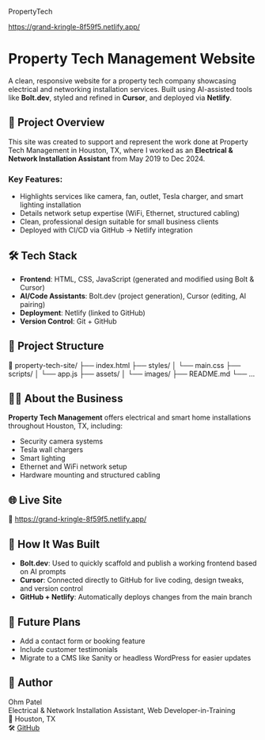 PropertyTech

https://grand-kringle-8f59f5.netlify.app/

# Property Tech Management Website

A clean, responsive website for a property tech company showcasing electrical and networking installation services. Built using AI-assisted tools like **Bolt.dev**, styled and refined in **Cursor**, and deployed via **Netlify**.

## 🚀 Project Overview

This site was created to support and represent the work done at Property Tech Management in Houston, TX, where I worked as an **Electrical & Network Installation Assistant** from May 2019 to Dec 2024.

### Key Features:
- Highlights services like camera, fan, outlet, Tesla charger, and smart lighting installation
- Details network setup expertise (WiFi, Ethernet, structured cabling)
- Clean, professional design suitable for small business clients
- Deployed with CI/CD via GitHub → Netlify integration


## 🛠️ Tech Stack

- **Frontend**: HTML, CSS, JavaScript (generated and modified using Bolt & Cursor)
- **AI/Code Assistants**: Bolt.dev (project generation), Cursor (editing, AI pairing)
- **Deployment**: Netlify (linked to GitHub)
- **Version Control**: Git + GitHub


## 📂 Project Structure
📁 property-tech-site/
├── index.html
├── styles/
│ └── main.css
├── scripts/
│ └── app.js
├── assets/
│ └── images/
├── README.md
└── ...

## 🧑‍💼 About the Business

**Property Tech Management** offers electrical and smart home installations throughout Houston, TX, including:
- Security camera systems
- Tesla wall chargers
- Smart lighting
- Ethernet and WiFi network setup
- Hardware mounting and structured cabling

## 🌐 Live Site

🔗 https://grand-kringle-8f59f5.netlify.app/

## 🤖 How It Was Built

- **Bolt.dev**: Used to quickly scaffold and publish a working frontend based on AI prompts
- **Cursor**: Connected directly to GitHub for live coding, design tweaks, and version control
- **GitHub + Netlify**: Automatically deploys changes from the main branch


## 📌 Future Plans

- Add a contact form or booking feature
- Include customer testimonials
- Migrate to a CMS like Sanity or headless WordPress for easier updates


## 👋 Author

Ohm Patel  
Electrical & Network Installation Assistant, Web Developer-in-Training  
📍 Houston, TX  
🛠️ [GitHub](https://github.com/ohm013)

